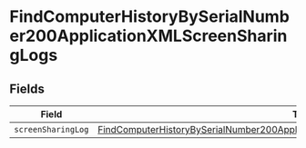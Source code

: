 # FindComputerHistoryBySerialNumber200ApplicationXMLScreenSharingLogs


## Fields

| Field                                                                                                                                                                                                 | Type                                                                                                                                                                                                  | Required                                                                                                                                                                                              | Description                                                                                                                                                                                           |
| ----------------------------------------------------------------------------------------------------------------------------------------------------------------------------------------------------- | ----------------------------------------------------------------------------------------------------------------------------------------------------------------------------------------------------- | ----------------------------------------------------------------------------------------------------------------------------------------------------------------------------------------------------- | ----------------------------------------------------------------------------------------------------------------------------------------------------------------------------------------------------- |
| `screenSharingLog`                                                                                                                                                                                    | [FindComputerHistoryBySerialNumber200ApplicationXMLScreenSharingLogsScreenSharingLog](../../models/operations/findcomputerhistorybyserialnumber200applicationxmlscreensharinglogsscreensharinglog.md) | :heavy_minus_sign:                                                                                                                                                                                    | N/A                                                                                                                                                                                                   |